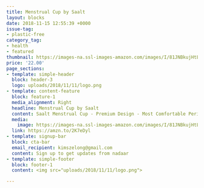 ```yaml
---
title: Menstrual Cup by Saalt
layout: blocks
date: 2018-11-15 12:55:39 +0000
issue-tag:
- plastic-free
category_tag:
- health
- featured
thumbnail: https://images-na.ssl-images-amazon.com/images/I/81JNBkujHtL._SL1500_.jpg
price: '22.00'
page_sections:
- template: simple-header
  block: header-3
  logo: uploads/2018/11/11/logo.png
- template: content-feature
  block: feature-1
  media_alignment: Right
  headline: Menstrual Cup by Saalt
  content: Saalt Menstrual Cup - Premium Design - Most Comfortable Period Cup -
  media:
    image: https://images-na.ssl-images-amazon.com/images/I/81JNBkujHtL._SL1500_.jpg
  link: https://amzn.to/2K7eDyl
- template: signup-bar
  block: cta-bar
  email_recipient: kimszelong@gmail.com
  content: Sign up to get updates from nadaar
- template: simple-footer
  block: footer-1
  content: <img src="uploads/2018/11/11/logo.png">

---
```

